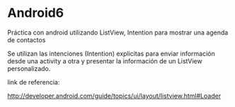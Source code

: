 # Android6
Práctica con android utilizando ListView, Intention para mostrar una agenda de contactos

Se utilizan las intenciones (Intention) explicitas para enviar información desde una activity a otra y presentar la información de un ListView personalizado.

link de referencia:

http://developer.android.com/guide/topics/ui/layout/listview.html#Loader

